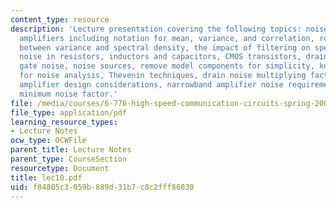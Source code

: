 ```yaml
---
content_type: resource
description: 'Lecture presentation covering the following topics: noise modeling in
  amplifiers including notation for mean, variance, and correlation, relationship
  between variance and spectral density, the impact of filtering on spectral density,
  noise in resistors, inductors and capacitors, CMOS transistors, drain noise, induced
  gate noise, noise sources, remove model components for simplicity, key noise sources
  for noise analysis, Thevenin techniques, drain noise multiplying factor, broadband
  amplifier design considerations, narrowband amplifier noise requirements, and achieving
  minimum noise factor.'
file: /media/courses/6-776-high-speed-communication-circuits-spring-2005/f84805c3059b889d31b7c8c2fff86030_lec10.pdf
file_type: application/pdf
learning_resource_types:
- Lecture Notes
ocw_type: OCWFile
parent_title: Lecture Notes
parent_type: CourseSection
resourcetype: Document
title: lec10.pdf
uid: f84805c3-059b-889d-31b7-c8c2fff86030
---
```

